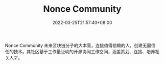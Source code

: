 ﻿---
weight: 
title: "Nonce Community"
description: "Nonce Community 未来区块链分子的大本营，连接值得信赖的人，创建无需信任的技术"
date: 2022-03-25T21:57:40+08:00
lastmod: 2022-03-25T16:45:40+08:00
draft: false
authors: ["Metabd"]
featuredImage: "nonce-community.jpg"
link: ""
tags: ["元宇宙社区","Nonce Community"]
categories: ["navigation"]
navigation: ["元宇宙社区"]
lightgallery: true
toc: true
pinned: false
recommend: false
recommend1: false
---
Nonce Community 未来区块链分子的大本营，连接值得信赖的人，创建无需信任的技术。其社区基于工作量证明的开源协同工作空间，涵盖策划、连接、培养相关人才。
